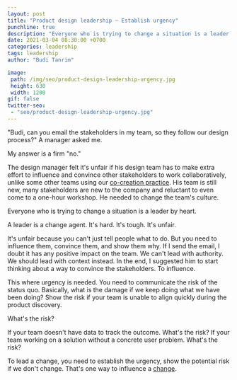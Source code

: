 ```yaml
---
layout: post
title: "Product design leadership — Establish urgency"
punchline: true
description: "Everyone who is trying to change a situation is a leader by heart."
date: 2021-03-04 08:30:00 +0700
categories: leadership
tags: leadership
author: "Budi Tanrim"

image:
 path: /img/seo/product-design-leadership-urgency.jpg
 height: 630
 width: 1200
gif: false
twitter-seo: 
 - "seo/product-design-leadership-urgency.jpg"
---
```


"Budi, can you email the stakeholders in my team, so they follow our design process?" A manager asked me. 

My answer is a firm "no."

The design manager felt it's unfair if his design team has to make extra effort to influence and convince other stakeholders to work collaboratively, unlike some other teams using our [co-creation practice][2]. His team is still new, many stakeholders are new to the company and reluctant to even come to a one-hour workshop. He needed to change the team's culture.

Everyone who is trying to change a situation is a leader by heart.

A leader is a change agent. It's hard. It's tough. It's unfair.

It's unfair because you can't just tell people what to do. But you need to influence them, convince them, and show them why. If I send the email, I doubt it has any positive impact on the team. We can't lead with authority. We should lead with context instead. In the end, I suggested him to start thinking about a way to convince the stakeholders. To influence.

This where urgency is needed. You need to communicate the risk of the status quo. Basically, what is the damage if we keep doing what we have been doing? Show the risk if your team is unable to align quickly during the product discovery.

What's the risk?

If your team doesn't have data to track the outcome. What's the risk? If your team working on a solution without a concrete user problem. What's the risk?

To lead a change, you need to establish the urgency, show the potential risk if we don't change. That's one way to influence a [change][1].

[1]: https://buditanrim.co/2021/product-design-leadership-role/
[2]: https://buditanrim.co/bukalapak-human-centered/
